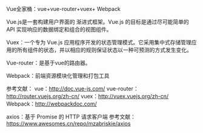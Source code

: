 Vue全家桶：vue+vue-router+vuex+ Webpack

Vue.js是一套构建用户界面的 渐进式框架。Vue.js 的目标是通过尽可能简单的 API 实现响应的数据绑定和组合的视图组件。

Vuex：一个专为 Vue.js 应用程序开发的状态管理模式。它采用集中式存储管理应用的所有组件的状态，并以相应的规则保证状态以一种可预测的方式发生变化。

Vue-router：是基于vue的路由器。

Webpack：前端资源模块化管理和打包工具

参考文献：
vue：http://doc.vue-js.com/
vue-router：http://router.vuejs.org/zh-cn/
vuex：http://vuex.vuejs.org/zh-cn/
Webpack：http://webpackdoc.com/

axios：基于 Promise 的 HTTP 请求客户端
参考文献：https://www.awesomes.cn/repo/mzabriskie/axios
